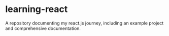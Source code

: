 # learning-react
A repository documenting my react.js journey, including an example project and comprehensive documentation.
